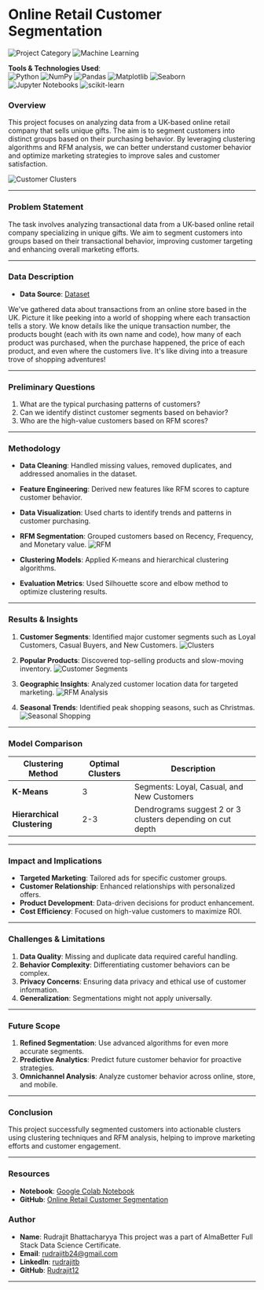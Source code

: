# Online Retail Customer Segmentation

![Project Category](https://img.shields.io/badge/Project%20Category-Clustering-blue) ![Machine Learning](https://img.shields.io/badge/Machine%20Learning-Enabled-brightgreen)

**Tools & Technologies Used**:  
![Python](https://img.shields.io/badge/Python-3.9-blue) ![NumPy](https://img.shields.io/badge/NumPy-Enabled-orange) ![Pandas](https://img.shields.io/badge/Pandas-Enabled-yellowgreen) ![Matplotlib](https://img.shields.io/badge/Matplotlib-Visualization-red) ![Seaborn](https://img.shields.io/badge/Seaborn-Data%20Visualization-yellow) ![Jupyter Notebooks](https://img.shields.io/badge/Jupyter-Notebook-blue) ![scikit-learn](https://img.shields.io/badge/scikit--learn-Machine%20Learning-green)

### Overview

This project focuses on analyzing data from a UK-based online retail company that sells unique gifts. The aim is to segment customers into distinct groups based on their purchasing behavior. By leveraging clustering algorithms and RFM analysis, we can better understand customer behavior and optimize marketing strategies to improve sales and customer satisfaction.

![Customer Clusters](https://drive.google.com/uc?export=view&id=1AKPMsInteturJu3dGxs-krTpXTdgBvqZ)

---

### Problem Statement

The task involves analyzing transactional data from a UK-based online retail company specializing in unique gifts. We aim to segment customers into groups based on their transactional behavior, improving customer targeting and enhancing overall marketing efforts.

---

### Data Description

- **Data Source**: [Dataset](https://docs.google.com/spreadsheets/d/1CAadjCrCzqgLQSGXDkrlkfViGvEKNPdU/edit?usp=drive_link&ouid=116881307272570964336&rtpof=true&sd=true)

We've gathered data about transactions from an online store based in the UK. Picture it like peeking into a world of shopping where each transaction tells a story. We know details like the unique transaction number, the products bought (each with its own name and code), how many of each product was purchased, when the purchase happened, the price of each product, and even where the customers live. It's like diving into a treasure trove of shopping adventures!

---

### Preliminary Questions

1. What are the typical purchasing patterns of customers?
2. Can we identify distinct customer segments based on behavior?
3. Who are the high-value customers based on RFM scores?

---

### Methodology

- **Data Cleaning**: Handled missing values, removed duplicates, and addressed anomalies in the dataset.
  
- **Feature Engineering**: Derived new features like RFM scores to capture customer behavior.

- **Data Visualization**: Used charts to identify trends and patterns in customer purchasing.

- **RFM Segmentation**: Grouped customers based on Recency, Frequency, and Monetary value.
  ![RFM](https://drive.google.com/uc?export=view&id=1mahuLJMXi9hl9Xfpa2Mde1-1VoEY6iNj)

- **Clustering Models**: Applied K-means and hierarchical clustering algorithms.

- **Evaluation Metrics**: Used Silhouette score and elbow method to optimize clustering results.

---

### Results & Insights

1. **Customer Segments**: Identified major customer segments such as Loyal Customers, Casual Buyers, and New Customers.
    ![Clusters](https://drive.google.com/uc?export=view&id=12dVo4jbXTYjkl7xRvoFnSobkG8XR8uWl)

2. **Popular Products**: Discovered top-selling products and slow-moving inventory.
    ![Customer Segments](https://drive.google.com/uc?export=view&id=1-LgcHk-SxRRh88cGtS4nXpnVrgvOMc1J)

3. **Geographic Insights**: Analyzed customer location data for targeted marketing.
    ![RFM Analysis](https://drive.google.com/uc?export=view&id=1KMigoRXSqeBLmGE620vVJU2UmnKFZmq6)

4. **Seasonal Trends**: Identified peak shopping seasons, such as Christmas.
    ![Seasonal Shopping](https://drive.google.com/uc?export=view&id=1wwdz3zCkRa0IHF3hoUu1zZN9kkpj2ePS)

---

### Model Comparison

| Clustering Method        | Optimal Clusters | Description                                                |
|--------------------------|------------------|------------------------------------------------------------|
| **K-Means**               | 3                | Segments: Loyal, Casual, and New Customers                  |
| **Hierarchical Clustering** | 2-3              | Dendrograms suggest 2 or 3 clusters depending on cut depth  |

---

### Impact and Implications

- **Targeted Marketing**: Tailored ads for specific customer groups.
- **Customer Relationship**: Enhanced relationships with personalized offers.
- **Product Development**: Data-driven decisions for product enhancement.
- **Cost Efficiency**: Focused on high-value customers to maximize ROI.

---

### Challenges & Limitations

1. **Data Quality**: Missing and duplicate data required careful handling.
2. **Behavior Complexity**: Differentiating customer behaviors can be complex.
3. **Privacy Concerns**: Ensuring data privacy and ethical use of customer information.
4. **Generalization**: Segmentations might not apply universally.

---

### Future Scope

1. **Refined Segmentation**: Use advanced algorithms for even more accurate segments.
2. **Predictive Analytics**: Predict future customer behavior for proactive strategies.
3. **Omnichannel Analysis**: Analyze customer behavior across online, store, and mobile.

---

### Conclusion

This project successfully segmented customers into actionable clusters using clustering techniques and RFM analysis, helping to improve marketing efforts and customer engagement.

---

### Resources

- **Notebook**: [Google Colab Notebook](https://colab.research.google.com/drive/1wpHy0vwIxP5BZhgMgsZiBqPLEV1XS08U?usp=sharing)
- **GitHub**: [Online Retail Customer Segmentation](https://github.com/Rudrajit12/Online-Retail-Customer-Segmentation)

### Author

- **Name**: Rudrajit Bhattacharyya
  This project was a part of AlmaBetter Full Stack Data Science Certificate.
- **Email**: [rudrajitb24@gmail.com](mailto:rudrajitb24@gmail.com)  
- **LinkedIn**: [rudrajitb](https://www.linkedin.com/in/rudrajitb/)  
- **GitHub**: [Rudrajit12](https://github.com/Rudrajit12)

---
